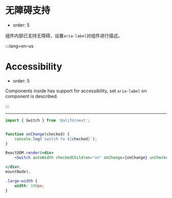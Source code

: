 # 无障碍支持

- order: 5

组件内部已支持无障碍，设置`aria-label`对组件进行描述。


:::lang=en-us
# Accessibility

- order: 5

Components inside has support for accessibility, set `aria-label` on component is described.

:::

---

````jsx
import { Switch } from '@alifd/next';


function onChange(checked) {
    console.log(`switch to ${checked}`);
}

ReactDOM.render(<div>
    <Switch autoWidth checkedChildren="on" onChange={onChange} unCheckedChildren="off" aria-label="accessible switch"/>

</div>,
mountNode);
````

````css
.large-width {
    width: 100px;
}
````

